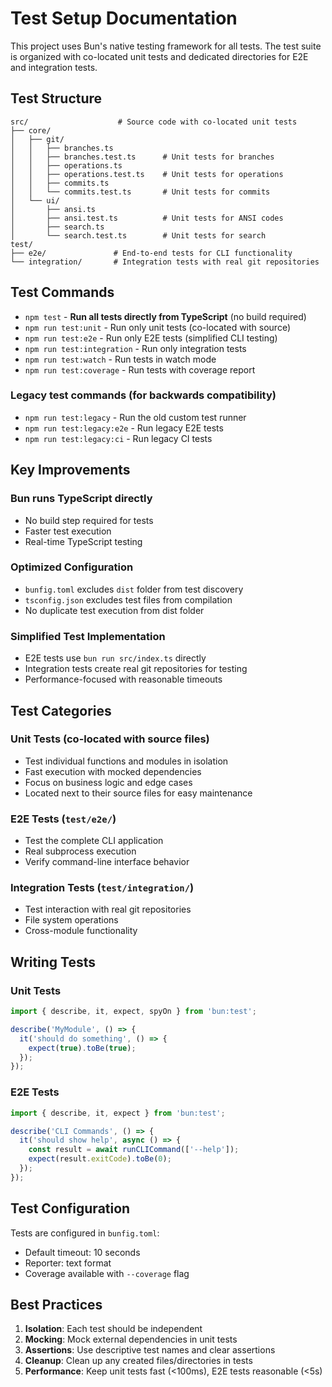 # Test Setup Documentation

This project uses Bun's native testing framework for all tests. The test suite is organized with co-located unit tests and dedicated directories for E2E and integration tests.

## Test Structure

```
src/                    # Source code with co-located unit tests
├── core/
│   ├── git/
│   │   ├── branches.ts
│   │   ├── branches.test.ts      # Unit tests for branches
│   │   ├── operations.ts
│   │   ├── operations.test.ts    # Unit tests for operations
│   │   ├── commits.ts
│   │   └── commits.test.ts       # Unit tests for commits
│   └── ui/
│       ├── ansi.ts
│       ├── ansi.test.ts          # Unit tests for ANSI codes
│       ├── search.ts
│       └── search.test.ts        # Unit tests for search
test/
├── e2e/               # End-to-end tests for CLI functionality
└── integration/       # Integration tests with real git repositories
```

## Test Commands

- `npm test` - **Run all tests directly from TypeScript** (no build required)
- `npm run test:unit` - Run only unit tests (co-located with source)
- `npm run test:e2e` - Run only E2E tests (simplified CLI testing)
- `npm run test:integration` - Run only integration tests
- `npm run test:watch` - Run tests in watch mode
- `npm run test:coverage` - Run tests with coverage report

### Legacy test commands (for backwards compatibility)
- `npm run test:legacy` - Run the old custom test runner
- `npm run test:legacy:e2e` - Run legacy E2E tests
- `npm run test:legacy:ci` - Run legacy CI tests

## Key Improvements

### **Bun runs TypeScript directly**
- No build step required for tests
- Faster test execution
- Real-time TypeScript testing

### **Optimized Configuration**
- `bunfig.toml` excludes `dist` folder from test discovery
- `tsconfig.json` excludes test files from compilation
- No duplicate test execution from dist folder

### **Simplified Test Implementation**
- E2E tests use `bun run src/index.ts` directly
- Integration tests create real git repositories for testing
- Performance-focused with reasonable timeouts

## Test Categories

### Unit Tests (co-located with source files)
- Test individual functions and modules in isolation
- Fast execution with mocked dependencies
- Focus on business logic and edge cases
- Located next to their source files for easy maintenance

### E2E Tests (`test/e2e/`)
- Test the complete CLI application
- Real subprocess execution
- Verify command-line interface behavior

### Integration Tests (`test/integration/`)
- Test interaction with real git repositories
- File system operations
- Cross-module functionality

## Writing Tests

### Unit Tests
```typescript
import { describe, it, expect, spyOn } from 'bun:test';

describe('MyModule', () => {
  it('should do something', () => {
    expect(true).toBe(true);
  });
});
```

### E2E Tests
```typescript
import { describe, it, expect } from 'bun:test';

describe('CLI Commands', () => {
  it('should show help', async () => {
    const result = await runCLICommand(['--help']);
    expect(result.exitCode).toBe(0);
  });
});
```

## Test Configuration

Tests are configured in `bunfig.toml`:
- Default timeout: 10 seconds
- Reporter: text format
- Coverage available with `--coverage` flag

## Best Practices

1. **Isolation**: Each test should be independent
2. **Mocking**: Mock external dependencies in unit tests
3. **Assertions**: Use descriptive test names and clear assertions
4. **Cleanup**: Clean up any created files/directories in tests
5. **Performance**: Keep unit tests fast (<100ms), E2E tests reasonable (<5s)
